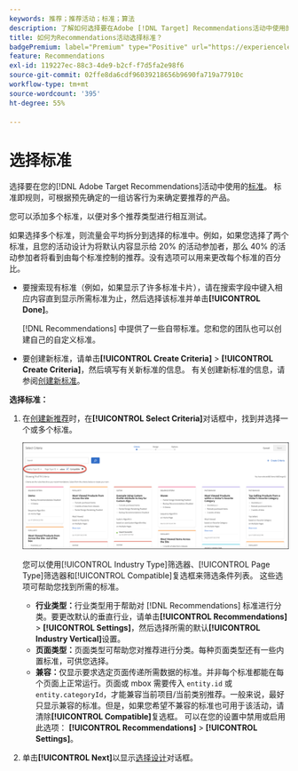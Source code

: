 ```yaml
---
keywords: 推荐；推荐活动；标准；算法
description: 了解如何选择要在Adobe [!DNL Target] Recommendations活动中使用的标准（确定要推荐哪些产品或内容的规则）。
title: 如何为Recommendations活动选择标准？
badgePremium: label="Premium" type="Positive" url="https://experienceleague.adobe.com/docs/target/using/introduction/intro.html?lang=zh-Hans#premium newtab=true" tooltip="查看Target Premium中包含的内容。"
feature: Recommendations
exl-id: 119227ec-88c3-4de9-b2cf-f7d5fa2e98f6
source-git-commit: 02ffe8da6cdf96039218656b9690fa719a77910c
workflow-type: tm+mt
source-wordcount: '395'
ht-degree: 55%

---
```


# 选择标准

选择要在您的[!DNL Adobe Target Recommendations]活动中使用的[标准](/help/main/c-recommendations/c-algorithms/algorithms.md)。 标准即规则，可根据预先确定的一组访客行为来确定要推荐的产品。

您可以添加多个标准，以便对多个推荐类型进行相互测试。

如果选择多个标准，则流量会平均拆分到选择的标准中。例如，如果您选择了两个标准，且您的活动设计为将默认内容显示给 20% 的活动参加者，那么 40% 的活动参加者将看到由每个标准控制的推荐。没有选项可以用来更改每个标准的百分比。

* 要搜索现有标准（例如，如果显示了许多标准卡片），请在搜索字段中键入相应内容直到显示所需标准为止，然后选择该标准并单击&#x200B;**[!UICONTROL Done]**。

  [!DNL Recommendations] 中提供了一些自带标准。您和您的团队也可以创建自己的自定义标准。

* 要创建新标准，请单击&#x200B;**[!UICONTROL Create Criteria]** > **[!UICONTROL Create Criteria]**，然后填写有关新标准的信息。 有关创建新标准的信息，请参阅[创建新标准](/help/main/c-recommendations/c-algorithms/create-new-algorithm.md#task_8A9CB465F28D44899F69F38AD27352FE)。

**选择标准：**

1. 在[创建新推荐](/help/main/c-recommendations/t-create-recs-activity/create-recs-activity.md#task_6874328773C64C44A73F0A130AD3F96F)时，在&#x200B;**[!UICONTROL Select Criteria]**&#x200B;对话框中，找到并选择一个或多个标准。

   ![“选择标准”对话框](/help/main/c-recommendations/t-create-recs-activity/assets/filters.png)

   您可以使用[!UICONTROL Industry Type]筛选器、[!UICONTROL Page Type]筛选器和[!UICONTROL Compatible]复选框来筛选条件列表。 这些选项可帮助您找到所需的标准。

   * **行业类型：**&#x200B;行业类型用于帮助对 [!DNL Recommendations] 标准进行分类。要更改默认的垂直行业，请单击&#x200B;**[!UICONTROL Recommendations]** > **[!UICONTROL Settings]**，然后选择所需的默认&#x200B;**[!UICONTROL Industry Vertical]**&#x200B;设置。
   * **页面类型：**&#x200B;页面类型可帮助您对推荐进行分类。每种页面类型还有一些内置标准，可供您选择。
   * **兼容：**&#x200B;仅显示要求选定页面传递所需数据的标准。并非每个标准都能在每个页面上正常运行。页面或 mbox 需要传入 `entity.id` 或 `entity.categoryId`，才能兼容当前项目/当前类别推荐。一般来说，最好只显示兼容的标准。但是，如果您希望不兼容的标准也可用于该活动，请清除&#x200B;**[!UICONTROL Compatible]**&#x200B;复选框。 可以在您的设置中禁用或启用此选项： **[!UICONTROL Recommendations]** > **[!UICONTROL Settings]**。

1. 单击&#x200B;**[!UICONTROL Next]**&#x200B;以显示[选择设计](/help/main/c-recommendations/c-design-overview/design-overview.md)对话框。
